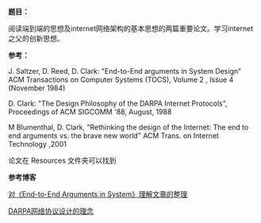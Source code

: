 **题目：**

阅读端到端的思想及internet网络架构的基本思想的两篇重要论文。学习internet之父的创新思想。

**参考：**

J. Saltzer, D. Reed, D. Clark: "End-to-End arguments in System Design" ACM Transactions on Computer Systems (TOCS), Volume 2 , Issue 4 (November 1984) 

D. Clark: "The Design Philosophy of the DARPA Internet Protocols", Proceedings of ACM SIGCOMM '88, August, 1988

M Blumenthal, D. Clark, "Rethinking the design of the Internet: The end to end arguments vs. the brave new world" ACM Trans. on Internet Technology ,2001

论文在 Resources 文件夹可以找到



**参考博客**

[对《End-to-End Arguments in System》理解文章的整理](<https://www.cnblogs.com/wuplus/archive/2012/06/26/2563820.html>)

[DARPA网络协议设计的理念](<https://wenku.baidu.com/view/53737a36f111f18583d05ace.html?qq-pf-to=pcqq.discussion>)

